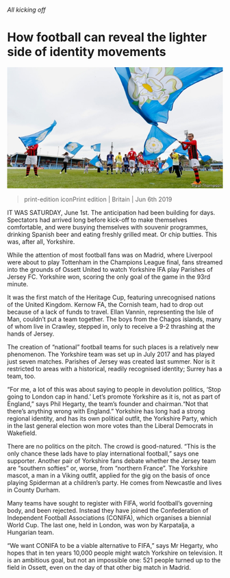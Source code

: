 ###### All kicking off

# How football can reveal the lighter side of identity movements 

![image](images/20190608_BRP005_0.jpg) 

> print-edition iconPrint edition | Britain | Jun 6th 2019 

IT WAS SATURDAY, June 1st. The anticipation had been building for days. Spectators had arrived long before kick-off to make themselves comfortable, and were busying themselves with souvenir programmes, drinking Spanish beer and eating freshly grilled meat. Or chip butties. This was, after all, Yorkshire. 

While the attention of most football fans was on Madrid, where Liverpool were about to play Tottenham in the Champions League final, fans streamed into the grounds of Ossett United to watch Yorkshire IFA play Parishes of Jersey FC. Yorkshire won, scoring the only goal of the game in the 93rd minute. 

It was the first match of the Heritage Cup, featuring unrecognised nations of the United Kingdom. Kernow FA, the Cornish team, had to drop out because of a lack of funds to travel. Ellan Vannin, representing the Isle of Man, couldn’t put a team together. The boys from the Chagos islands, many of whom live in Crawley, stepped in, only to receive a 9-2 thrashing at the hands of Jersey. 

The creation of “national” football teams for such places is a relatively new phenomenon. The Yorkshire team was set up in July 2017 and has played just seven matches. Parishes of Jersey was created last summer. Nor is it restricted to areas with a historical, readily recognised identity; Surrey has a team, too. 

“For me, a lot of this was about saying to people in devolution politics, ‘Stop going to London cap in hand.’ Let’s promote Yorkshire as it is, not as part of England,” says Phil Hegarty, the team’s founder and chairman.“Not that there’s anything wrong with England.” Yorkshire has long had a strong regional identity, and has its own political outfit, the Yorkshire Party, which in the last general election won more votes than the Liberal Democrats in Wakefield. 

There are no politics on the pitch. The crowd is good-natured. “This is the only chance these lads have to play international football,” says one supporter. Another pair of Yorkshire fans debate whether the Jersey team are “southern softies” or, worse, from “northern France”. The Yorkshire mascot, a man in a Viking outfit, applied for the gig on the basis of once playing Spiderman at a children’s party. He comes from Newcastle and lives in County Durham. 

Many teams have sought to register with FIFA, world football’s governing body, and been rejected. Instead they have joined the Confederation of Independent Football Associations (CONIFA), which organises a biennial World Cup. The last one, held in London, was won by Karpatalja, a Hungarian team. 

“We want CONIFA to be a viable alternative to FIFA,” says Mr Hegarty, who hopes that in ten years 10,000 people might watch Yorkshire on television. It is an ambitious goal, but not an impossible one: 521 people turned up to the field in Ossett, even on the day of that other big match in Madrid. 

